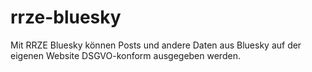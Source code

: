 # rrze-bluesky
Mit RRZE Bluesky können Posts und andere Daten aus Bluesky auf der eigenen Website DSGVO-konform ausgegeben werden.
